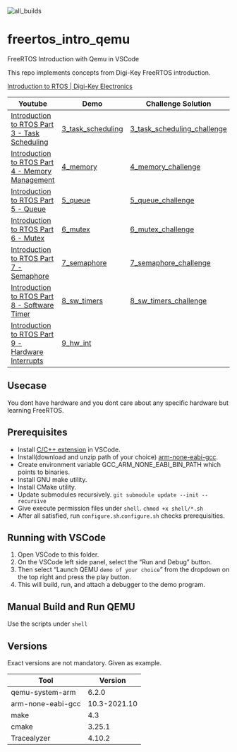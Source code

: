 ![all_builds](https://github.com/aslansq/freertos_intro_qemu/actions/workflows/c-cpp.yml/badge.svg)
# freertos_intro_qemu
FreeRTOS Introduction with Qemu in VSCode

This repo implements concepts from Digi-Key FreeRTOS introduction.

[Introduction to RTOS | Digi-Key Electronics](https://www.youtube.com/playlist?list=PLEBQazB0HUyQ4hAPU1cJED6t3DU0h34bz)

| Youtube                                     | Demo              | Challenge Solution |
|---------------------------------------------|-------------------|--------------------|
|[Introduction to RTOS Part 3 - Task Scheduling](https://www.youtube.com/watch?v=95yUbClyf3E&list=PLEBQazB0HUyQ4hAPU1cJED6t3DU0h34bz&index=3)|[3_task_scheduling](./3_task_scheduling/README.md)|[3_task_scheduling_challenge](./3_task_scheduling_challenge/README.md)|
|[Introduction to RTOS Part 4 - Memory Management ](https://www.youtube.com/watch?v=Qske3yZRW5I&list=PLEBQazB0HUyQ4hAPU1cJED6t3DU0h34bz&index=4)|[4_memory](./4_memory/README.md)|[4_memory_challenge](./4_memory_challenge/README.md)|
|[Introduction to RTOS Part 5 - Queue](https://www.youtube.com/watch?v=pHJ3lxOoWeI&list=PLEBQazB0HUyQ4hAPU1cJED6t3DU0h34bz&index=5)|[5_queue](./5_queue/README.md)|[5_queue_challenge](./5_queue_challenge/README.md)|
|[Introduction to RTOS Part 6 - Mutex](https://www.youtube.com/watch?v=I55auRpbiTs&list=PLEBQazB0HUyQ4hAPU1cJED6t3DU0h34bz&index=6)|[6_mutex](./6_mutex/README.md)|[6_mutex_challenge](./6_mutex_challenge/README.md)|
|[Introduction to RTOS Part 7 - Semaphore](https://www.youtube.com/watch?v=5JcMtbA9QEE&list=PLEBQazB0HUyQ4hAPU1cJED6t3DU0h34bz&index=7)|[7_semaphore](./7_semaphore/README.md)|[7_semaphore_challenge](./7_semaphore_challenge/README.md)|
|[Introduction to RTOS Part 8 - Software Timer](https://www.youtube.com/watch?v=b1f1Iex0Tso&list=PLEBQazB0HUyQ4hAPU1cJED6t3DU0h34bz&index=8)|[8_sw_timers](./8_sw_timers/README.md)|[8_sw_timers_challenge](./8_sw_timers_challenge/README.md)|
|[Introduction to RTOS Part 9 - Hardware Interrupts](https://www.youtube.com/watch?v=qsflCf6ahXU&list=PLEBQazB0HUyQ4hAPU1cJED6t3DU0h34bz&index=9)|[9_hw_int](./9_hw_int/README.md)||
## Usecase
You dont have hardware and you dont care about any specific hardware but learning FreeRTOS.

## Prerequisites
* Install [C/C++ extension](https://marketplace.visualstudio.com/items?itemName=ms-vscode.cpptools) in VSCode.
* Install(download and unzip path of your choice) [arm-none-eabi-gcc](https://developer.arm.com/tools-and-software/open-source-software/developer-tools/gnu-toolchain/gnu-rm/downloads).
* Create environment variable GCC_ARM_NONE_EABI_BIN_PATH which points to binaries.
* Install GNU make utility.
* Install CMake utility.
* Update submodules recursively. ```git submodule update --init --recursive```
* Give execute permission files under ```shell```. ```chmod +x shell/*.sh```
* After all satisfied, run ```configure.sh```.```configure.sh``` checks prerequisities.

## Running with VSCode
1. Open VSCode to this folder.
2. On the VSCode left side panel, select the “Run and Debug” button.
3. Then select “Launch QEMU ```demo of your choice```” from the dropdown on the top right and press the play button.
4. This will build, run, and attach a debugger to the demo program.

## Manual Build and Run QEMU
Use the scripts under ```shell```

## Versions

Exact versions are not mandatory. Given as example.

| Tool              | Version      |
|-------------------|--------------|
| qemu-system-arm   | 6.2.0        |
| arm-none-eabi-gcc | 10.3-2021.10 |
| make              | 4.3          |
| cmake             | 3.25.1       |
| Tracealyzer       | 4.10.2       |

